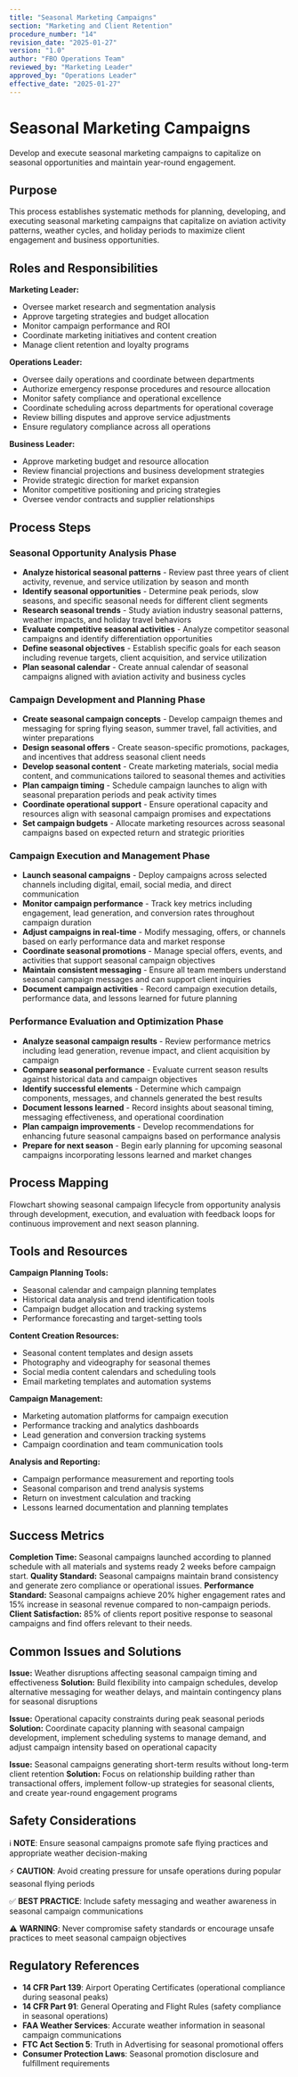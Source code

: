 ```yaml
---
title: "Seasonal Marketing Campaigns"
section: "Marketing and Client Retention"
procedure_number: "14"
revision_date: "2025-01-27"
version: "1.0"
author: "FBO Operations Team"
reviewed_by: "Marketing Leader"
approved_by: "Operations Leader"
effective_date: "2025-01-27"
---
```


# Seasonal Marketing Campaigns

Develop and execute seasonal marketing campaigns to capitalize on seasonal opportunities and maintain year-round engagement.

## Purpose

This process establishes systematic methods for planning, developing, and executing seasonal marketing campaigns that capitalize on aviation activity patterns, weather cycles, and holiday periods to maximize client engagement and business opportunities.

## Roles and Responsibilities

**Marketing Leader:**

- Oversee market research and segmentation analysis
- Approve targeting strategies and budget allocation
- Monitor campaign performance and ROI
- Coordinate marketing initiatives and content creation
- Manage client retention and loyalty programs

**Operations Leader:**

- Oversee daily operations and coordinate between departments
- Authorize emergency response procedures and resource allocation
- Monitor safety compliance and operational excellence
- Coordinate scheduling across departments for operational coverage
- Review billing disputes and approve service adjustments
- Ensure regulatory compliance across all operations

**Business Leader:**

- Approve marketing budget and resource allocation
- Review financial projections and business development strategies
- Provide strategic direction for market expansion
- Monitor competitive positioning and pricing strategies
- Oversee vendor contracts and supplier relationships
## Process Steps

### Seasonal Opportunity Analysis Phase

- **Analyze historical seasonal patterns** - Review past three years of client activity, revenue, and service utilization by season and month
- **Identify seasonal opportunities** - Determine peak periods, slow seasons, and specific seasonal needs for different client segments
- **Research seasonal trends** - Study aviation industry seasonal patterns, weather impacts, and holiday travel behaviors
- **Evaluate competitive seasonal activities** - Analyze competitor seasonal campaigns and identify differentiation opportunities
- **Define seasonal objectives** - Establish specific goals for each season including revenue targets, client acquisition, and service utilization
- **Plan seasonal calendar** - Create annual calendar of seasonal campaigns aligned with aviation activity and business cycles

### Campaign Development and Planning Phase

- **Create seasonal campaign concepts** - Develop campaign themes and messaging for spring flying season, summer travel, fall activities, and winter preparations
- **Design seasonal offers** - Create season-specific promotions, packages, and incentives that address seasonal client needs
- **Develop seasonal content** - Create marketing materials, social media content, and communications tailored to seasonal themes and activities
- **Plan campaign timing** - Schedule campaign launches to align with seasonal preparation periods and peak activity times
- **Coordinate operational support** - Ensure operational capacity and resources align with seasonal campaign promises and expectations
- **Set campaign budgets** - Allocate marketing resources across seasonal campaigns based on expected return and strategic priorities

### Campaign Execution and Management Phase

- **Launch seasonal campaigns** - Deploy campaigns across selected channels including digital, email, social media, and direct communication
- **Monitor campaign performance** - Track key metrics including engagement, lead generation, and conversion rates throughout campaign duration
- **Adjust campaigns in real-time** - Modify messaging, offers, or channels based on early performance data and market response
- **Coordinate seasonal promotions** - Manage special offers, events, and activities that support seasonal campaign objectives
- **Maintain consistent messaging** - Ensure all team members understand seasonal campaign messages and can support client inquiries
- **Document campaign activities** - Record campaign execution details, performance data, and lessons learned for future planning

### Performance Evaluation and Optimization Phase

- **Analyze seasonal campaign results** - Review performance metrics including lead generation, revenue impact, and client acquisition by campaign
- **Compare seasonal performance** - Evaluate current season results against historical data and campaign objectives
- **Identify successful elements** - Determine which campaign components, messages, and channels generated the best results
- **Document lessons learned** - Record insights about seasonal timing, messaging effectiveness, and operational coordination
- **Plan campaign improvements** - Develop recommendations for enhancing future seasonal campaigns based on performance analysis
- **Prepare for next season** - Begin early planning for upcoming seasonal campaigns incorporating lessons learned and market changes

## Process Mapping

Flowchart showing seasonal campaign lifecycle from opportunity analysis through development, execution, and evaluation with feedback loops for continuous improvement and next season planning.

## Tools and Resources

**Campaign Planning Tools:**

- Seasonal calendar and campaign planning templates
- Historical data analysis and trend identification tools
- Campaign budget allocation and tracking systems
- Performance forecasting and target-setting tools

**Content Creation Resources:**

- Seasonal content templates and design assets
- Photography and videography for seasonal themes
- Social media content calendars and scheduling tools
- Email marketing templates and automation systems

**Campaign Management:**

- Marketing automation platforms for campaign execution
- Performance tracking and analytics dashboards
- Lead generation and conversion tracking systems
- Campaign coordination and team communication tools

**Analysis and Reporting:**

- Campaign performance measurement and reporting tools
- Seasonal comparison and trend analysis systems
- Return on investment calculation and tracking
- Lessons learned documentation and planning templates

## Success Metrics

**Completion Time:** Seasonal campaigns launched according to planned schedule with all materials and systems ready 2 weeks before campaign start.
**Quality Standard:** Seasonal campaigns maintain brand consistency and generate zero compliance or operational issues.
**Performance Standard:** Seasonal campaigns achieve 20% higher engagement rates and 15% increase in seasonal revenue compared to non-campaign periods.
**Client Satisfaction:** 85% of clients report positive response to seasonal campaigns and find offers relevant to their needs.

## Common Issues and Solutions

**Issue:** Weather disruptions affecting seasonal campaign timing and effectiveness
**Solution:** Build flexibility into campaign schedules, develop alternative messaging for weather delays, and maintain contingency plans for seasonal disruptions

**Issue:** Operational capacity constraints during peak seasonal periods
**Solution:** Coordinate capacity planning with seasonal campaign development, implement scheduling systems to manage demand, and adjust campaign intensity based on operational capacity

**Issue:** Seasonal campaigns generating short-term results without long-term client retention
**Solution:** Focus on relationship building rather than transactional offers, implement follow-up strategies for seasonal clients, and create year-round engagement programs

## Safety Considerations

ℹ️ **NOTE**: Ensure seasonal campaigns promote safe flying practices and appropriate weather decision-making

⚡ **CAUTION**: Avoid creating pressure for unsafe operations during popular seasonal flying periods

✅ **BEST PRACTICE**: Include safety messaging and weather awareness in seasonal campaign communications

⚠️ **WARNING**: Never compromise safety standards or encourage unsafe practices to meet seasonal campaign objectives

## Regulatory References

- **14 CFR Part 139**: Airport Operating Certificates (operational compliance during seasonal peaks)
- **14 CFR Part 91**: General Operating and Flight Rules (safety compliance in seasonal operations)
- **FAA Weather Services**: Accurate weather information in seasonal campaign communications
- **FTC Act Section 5**: Truth in Advertising for seasonal promotional offers
- **Consumer Protection Laws**: Seasonal promotion disclosure and fulfillment requirements
